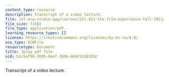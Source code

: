 ```yaml
---
content_type: resource
description: Transcript of a video lecture.
file: /ol-ocw-studio-app/courses/21l-011-the-film-experience-fall-2013/b1c5af9b26050eef36bb66421b58183c_WsEPhUu8kKU.pdf
file_size: 71562
file_type: application/pdf
learning_resource_types: []
license: https://creativecommons.org/licenses/by-nc-sa/4.0/
ocw_type: OCWFile
resourcetype: Document
title: 3play pdf file
uid: b1c5af9b-2605-0eef-36bb-66421b58183c
---
```

Transcript of a video lecture.